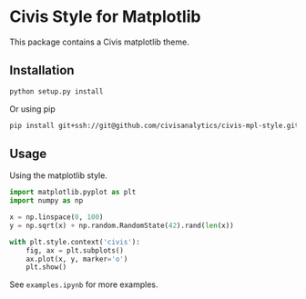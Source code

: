 # Civis Style for Matplotlib

This package contains a Civis matplotlib theme.

## Installation

```bash
python setup.py install
```

Or using pip

```bash
pip install git+ssh://git@github.com/civisanalytics/civis-mpl-style.git
```


## Usage

Using the matplotlib style.

```python
import matplotlib.pyplot as plt
import numpy as np

x = np.linspace(0, 100)
y = np.sqrt(x) + np.random.RandomState(42).rand(len(x))

with plt.style.context('civis'):
    fig, ax = plt.subplots()
    ax.plot(x, y, marker='o')
    plt.show()
```

See `examples.ipynb` for more examples. 
